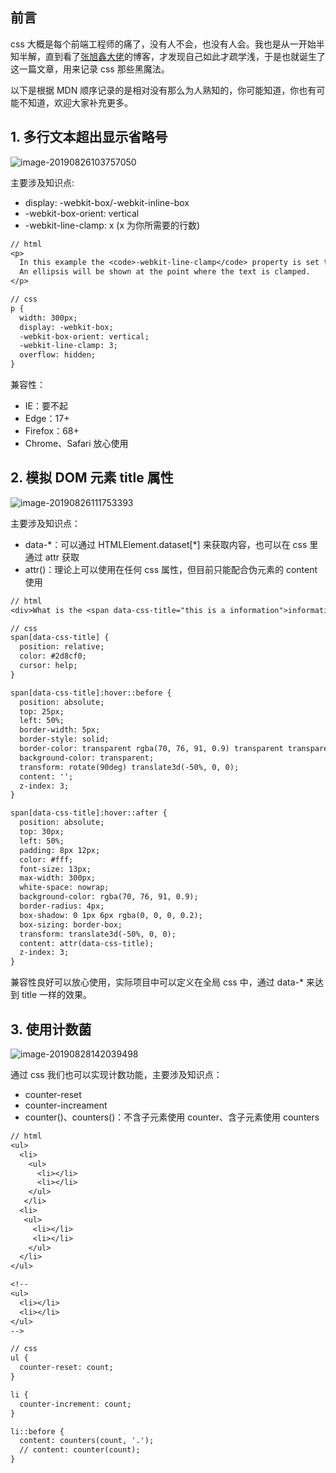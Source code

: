 ## 前言

css 大概是每个前端工程师的痛了，没有人不会，也没有人会。我也是从一开始半知半解，直到看了[张旭鑫大佬](https://www.zhangxinxu.com/)的博客，才发现自己如此才疏学浅，于是也就诞生了这一篇文章，用来记录 css 那些黑魔法。

以下是根据 MDN 顺序记录的是相对没有那么为人熟知的，你可能知道，你也有可能不知道，欢迎大家补充更多。

## 1. 多行文本超出显示省略号

![image-20190826103757050](https://yywc-image.oss-cn-hangzhou.aliyuncs.com/2019-11-27-100725.jpg)

主要涉及知识点:

+ display: -webkit-box/-webkit-inline-box
+ -webkit-box-orient: vertical
+ -webkit-line-clamp: x (x 为你所需要的行数)

```txt
// html
<p>
  In this example the <code>-webkit-line-clamp</code> property is set to <code>3</code>, which means the text is clamped after three lines.
  An ellipsis will be shown at the point where the text is clamped.
</p>

// css
p {
  width: 300px;
  display: -webkit-box;
  -webkit-box-orient: vertical;
  -webkit-line-clamp: 3;
  overflow: hidden;
}
```

兼容性：

+ IE：要不起
+ Edge：17+
+ Firefox：68+
+ Chrome、Safari 放心使用

## 2. 模拟 DOM 元素 title 属性

![image-20190826111753393](https://yywc-image.oss-cn-hangzhou.aliyuncs.com/2019-11-27-100727.png)

主要涉及知识点：

+ data-*：可以通过 HTMLElement.dataset[\*] 来获取内容，也可以在 css 里通过 attr 获取
+ attr()：理论上可以使用在任何 css 属性，但目前只能配合伪元素的 content 使用

```txt
// html
<div>What is the <span data-css-title="this is a information">information</span>?</div>

// css
span[data-css-title] {
  position: relative;
  color: #2d8cf0;
  cursor: help;
}

span[data-css-title]:hover::before {
  position: absolute;
  top: 25px;
  left: 50%;
  border-width: 5px;
  border-style: solid;
  border-color: transparent rgba(70, 76, 91, 0.9) transparent transparent;
  background-color: transparent;
  transform: rotate(90deg) translate3d(-50%, 0, 0);
  content: '';
  z-index: 3;
}

span[data-css-title]:hover::after {
  position: absolute;
  top: 30px;
  left: 50%;
  padding: 8px 12px;
  color: #fff;
  font-size: 13px;
  max-width: 300px;
  white-space: nowrap;
  background-color: rgba(70, 76, 91, 0.9);
  border-radius: 4px;
  box-shadow: 0 1px 6px rgba(0, 0, 0, 0.2);
  box-sizing: border-box;
  transform: translate3d(-50%, 0, 0);
  content: attr(data-css-title);
  z-index: 3;
}
```

兼容性良好可以放心使用，实际项目中可以定义在全局 css 中，通过 data-* 来达到 title 一样的效果。

## 3. 使用计数菌

![image-20190828142039498](https://yywc-image.oss-cn-hangzhou.aliyuncs.com/2019-11-27-100730.png)

通过 css 我们也可以实现计数功能，主要涉及知识点：

+ counter-reset
+ counter-increament
+ counter()、counters()：不含子元素使用 counter、含子元素使用 counters

```txt
// html
<ul>
  <li>
    <ul>
      <li></li>
      <li></li>
    </ul>
   </li>
  <li>
   <ul>
     <li></li>
     <li></li>
    </ul>
  </li>
</ul>

<!--
<ul>
  <li></li>
  <li></li>
</ul>
-->

// css
ul {
  counter-reset: count;
}

li {
  counter-increment: count;
}

li::before {
  content: counters(count, '.');
  // content: counter(count);
}
```
